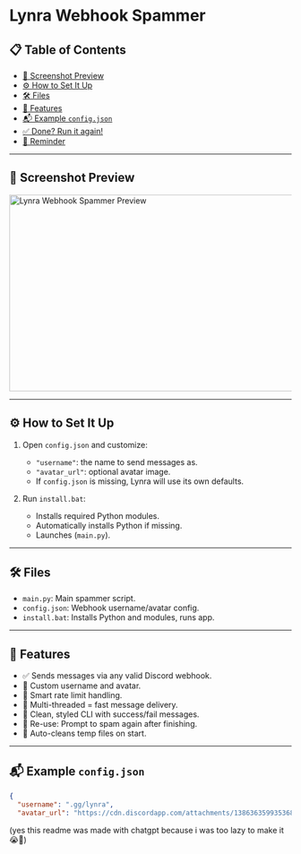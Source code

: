 # Lynra Webhook Spammer

## 📋 Table of Contents

- [📸 Screenshot Preview](#-screenshot-preview)
- [⚙️ How to Set It Up](#️-how-to-set-it-up)
- [🛠 Files](#-files)
- [📢 Features](#-features)
- [📬 Example `config.json`](#-example-configjson)
- [✅ Done? Run it again!](#-done-run-it-again)
- [🧠 Reminder](#-reminder)

---

## 📸 Screenshot Preview

<img src="https://cdn.discordapp.com/attachments/1306616995994800250/1387851296169656392/image.png?ex=685ed8be&is=685d873e&hm=1a0524acb08f16f42a6bcbb5c46d533b9844d0e32541553ee6d9fb849449fe30&" width="782" height="351" alt="Lynra Webhook Spammer Preview">

---

## ⚙️ How to Set It Up

1. Open `config.json` and customize:
   - `"username"`: the name to send messages as.
   - `"avatar_url"`: optional avatar image.
   - If `config.json` is missing, Lynra will use its own defaults.

2. Run `install.bat`:
   - Installs required Python modules.
   - Automatically installs Python if missing.
   - Launches (`main.py`).

---

## 🛠 Files

- `main.py`: Main spammer script.
- `config.json`: Webhook username/avatar config.
- `install.bat`: Installs Python and modules, runs app.

---

## 📢 Features

- ✅ Sends messages via any valid Discord webhook.
- 👤 Custom username and avatar.
- 🧠 Smart rate limit handling.
- 🚀 Multi-threaded = fast message delivery.
- 🎯 Clean, styled CLI with success/fail messages.
- 🔁 Re-use: Prompt to spam again after finishing.
- 🧼 Auto-cleans temp files on start.

---

## 📬 Example `config.json`

```json
{
  "username": ".gg/lynra",
  "avatar_url": "https://cdn.discordapp.com/attachments/1386363599353680083/1387836855067869305/output-onlinepngtools_1.png?ex=685ecb4b&is=685d79cb&hm=805cd4c35a1880da5855e4d2b3e837fae170ac2cead15e0e5d1f0264c99853ca&"

```
(yes this readme was made with chatgpt because i was too lazy to make it 😭🙏)

